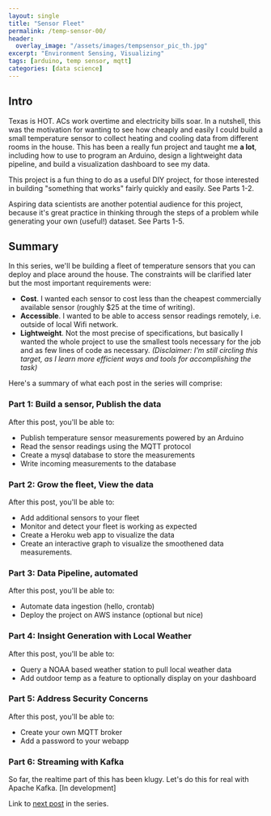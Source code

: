 ```yaml
---
layout: single
title: "Sensor Fleet"
permalink: /temp-sensor-00/
header:
  overlay_image: "/assets/images/tempsensor_pic_th.jpg"
excerpt: "Environment Sensing, Visualizing"
tags: [arduino, temp sensor, mqtt]
categories: [data science]
---
```

## Intro
Texas is HOT. ACs work overtime and electricity bills soar. In a nutshell, this was the motivation for wanting to see how cheaply and easily I could build a small temperature sensor to collect heating and cooling data from different rooms in the house. This has been a really fun project and taught me **a lot**, including how to use to program an Arduino, design a lightweight data pipeline, and build a visualization dashboard to see my data.

This project is a fun thing to do as a useful DIY project, for those interested in building "something that works" fairly quickly and easily. See Parts 1-2.

Aspiring data scientists are another potential audience for this project, because it's great practice in thinking through the steps of a problem while generating your own (useful!) dataset. See Parts 1-5.

## Summary
In this series, we'll be building a fleet of temperature sensors that you can deploy and place around the house. The constraints will be clarified later but the most important requirements were:
* **Cost**. I wanted each sensor to cost less than the cheapest commercially available sensor (roughly $25 at the time of writing).
* **Accessible**. I wanted to be able to access sensor readings remotely, i.e. outside of local Wifi network.
* **Lightweight**. Not the most precise of specifications, but basically I wanted the whole project to use the smallest tools necessary for the job and as few lines of code as necessary. *(Disclaimer: I'm still circling this target, as I learn more efficient ways and tools for accomplishing the task)*

Here's a summary of what each post in the series will comprise:

### Part 1: Build a sensor, Publish the data
After this post, you'll be able to:
* Publish temperature sensor measurements powered by an Arduino
* Read the sensor readings using the MQTT protocol
* Create a mysql database to store the measurements
* Write incoming measurements to the database

### Part 2: Grow the fleet, View the data
After this post, you'll be able to:
* Add additional sensors to your fleet
* Monitor and detect your fleet is working as expected
* Create a Heroku web app to visualize the data
* Create an interactive graph to visualize the smoothened data measurements.

### Part 3: Data Pipeline, automated
After this post, you'll be able to:
- Automate data ingestion (hello, crontab)
- Deploy the project on AWS instance (optional but nice)

### Part 4: Insight Generation with Local Weather
After this post, you'll be able to:
- Query a NOAA based weather station to pull local weather data
- Add outdoor temp as a feature to optionally display on your dashboard

### Part 5: Address Security Concerns
After this post, you'll be able to:
- Create your own MQTT broker
- Add a password to your webapp

### Part 6: Streaming with Kafka
So far, the realtime part of this has been klugy. Let's do this for real with Apache Kafka.
[In development]

Link to [next post](/temp-sensor-01/) in the series.
